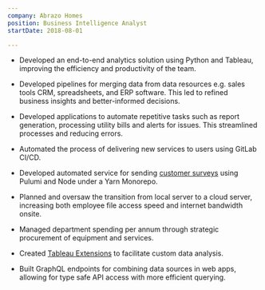 ```yaml
---
company: Abrazo Homes
position: Business Intelligence Analyst
startDate: 2018-08-01

---
```


<!-- - Developed an end-to-end analytics solution using Python and business intelligence tools, quantifiably improving the efficiency and productivity of the team. -->

- Developed an end-to-end analytics solution using Python and Tableau, improving the efficiency and productivity of the team.

- Developed pipelines for merging data from data resources e.g. sales tools CRM, spreadsheets, and ERP software. This led to refined business insights and better-informed decisions.

<!-- - Developed applications to automate repetitive tasks and streamline processes to reduce errors. -->

- Developed applications to automate repetitive tasks such as report generation, processing utility bills and alerts for issues. This streamlined processes and reducing errors.

<!-- and streamline processes to reduce errors. -->

- Automated the process of delivering new services to users using GitLab CI/CD.

- Developed automated service for sending [customer surveys](/projects/customer-surveys/) using Pulumi and Node under a Yarn Monorepo.

<!-- - Increased house closings by at least 10% every year through automation and reporting. -->

- Planned and oversaw the transition from local server to a cloud server, increasing both employee file access speed and internet bandwidth onsite.

- Managed department spending per annum through strategic procurement of equipment and services.

- Created [Tableau Extensions](/projects/tableau-extensions/) to facilitate custom data analysis.

- Built GraphQL endpoints for combining data sources in web apps, allowing for type safe API access with more efficient querying.
